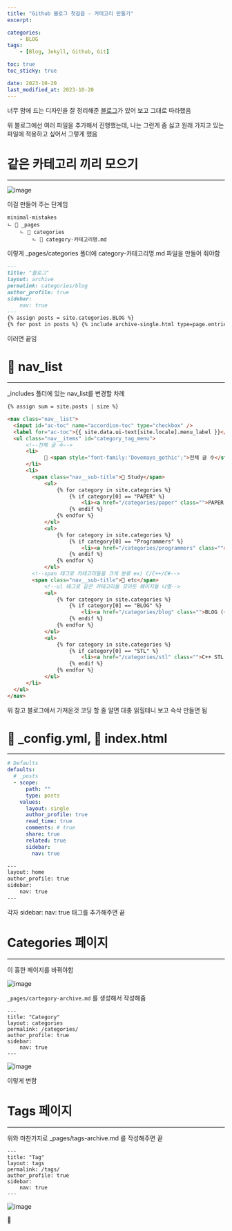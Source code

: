 ```yaml
---
title: "Github 블로그 첫걸음 - 카테고리 만들기"
excerpt:

categories: 
    - BLOG
tags:
    - [Blog, Jekyll, Github, Git]

toc: true
toc_sticky: true

date: 2023-10-20
last_modified_at: 2023-10-20
---
```


너무 맘에 드는 디자인을 잘 정리해준 [블로그](https://ansohxxn.github.io/blog/category)가 있어 보고 그대로 따라했음

위 블로그에선 여러 파일을 추가해서 진행했는데, 나는 그런게 좀 싫고 원래 가지고 있는 파일에 적용하고 싶어서 그렇게 했음

# 같은 카테고리 끼리 모으기
---


![image](https://github.com/oh-gnues-iohc/oh-gnues-iohc.github.io/assets/79557937/f75bc158-8f75-4936-b947-7302ae266a6b)

이걸 만들어 주는 단계임

```
minimal-mistakes
ㄴ 📁 _pages
    ㄴ 📁 categories
        ㄴ 📝 category-카테고리명.md
```

이렇게 _pages/categories 폴더에 category-카테고리명.md 파일을 만들어 줘야함

```md
---
title: "블로그"
layout: archive
permalink: categories/blog
author_profile: true
sidebar:
    nav: true
---
{% assign posts = site.categories.BLOG %}
{% for post in posts %} {% include archive-single.html type=page.entries_layout %} {% endfor %}
```

이러면 끝임

# 📝 nav_list
---

_includes 폴더에 있는 nav_list를 변경할 차례

```html
{% assign sum = site.posts | size %}

<nav class="nav__list">
  <input id="ac-toc" name="accordion-toc" type="checkbox" />
  <label for="ac-toc">{{ site.data.ui-text[site.locale].menu_label }}</label>
  <ul class="nav__items" id="category_tag_menu">
      <!--전체 글 수-->
      <li>
            📂 <span style="font-family:'Dovemayo_gothic';">전체 글 수</style> <span style="font-family:'Dovemayo_gothic';">{{sum}}</style> <span style="font-family:'Dovemayo_gothic';">개</style> 
      </li>
      <li>
        <span class="nav__sub-title">📖 Study</span>
            <ul>
                {% for category in site.categories %}
                    {% if category[0] == "PAPER" %}
                        <li><a href="/categories/paper" class="">PAPER ({{category[1].size}})</a></li>
                    {% endif %}
                {% endfor %}
            </ul>
            <ul>
                {% for category in site.categories %}
                    {% if category[0] == "Programmers" %}
                        <li><a href="/categories/programmers" class="">프로그래머스 ({{category[1].size}})</a></li>
                    {% endif %}
                {% endfor %}
            </ul>
        <!--span 태그로 카테고리들을 크게 분류 ex) C/C++/C#-->
        <span class="nav__sub-title">📝 etc</span>
            <!--ul 태그로 같은 카테고리들 모아둔 페이지들 나열-->
            <ul>
                {% for category in site.categories %}
                    {% if category[0] == "BLOG" %}
                        <li><a href="/categories/blog" class="">BLOG ({{category[1].size}})</a></li>
                    {% endif %}
                {% endfor %}
            </ul>
            <ul>
                {% for category in site.categories %}
                    {% if category[0] == "STL" %}
                        <li><a href="/categories/stl" class="">C++ STL & 표준 ({{category[1].size}})</a></li>
                    {% endif %}
                {% endfor %}
            </ul>
      </li>
  </ul>
</nav>
```

위 참고 블로그에서 가져온것 코딩 할 줄 알면 대충 읽힐테니 보고 슥삭 만들면 됨

# 📝 _config.yml, 📝 index.html
---
```yml
# Defaults
defaults:
  # _posts
  - scope:
      path: ""
      type: posts
    values:
      layout: single
      author_profile: true
      read_time: true
      comments: # true
      share: true
      related: true
      sidebar:
        nav: true
```

```html
---
layout: home
author_profile: true
sidebar:
    nav: true
---
```

각자 sidebar: nav: true 태그를 추가해주면 끝

# Categories 페이지
---

이 흉한 페이지를 바꿔야함

![image](https://github.com/oh-gnues-iohc/oh-gnues-iohc.github.io/assets/79557937/f905d2f0-0026-45f3-ac95-206206e07be5)

`_pages/cartegory-archive.md` 를 생성해서 작성해줌

```
---
title: "Category"
layout: categories
permalink: /categories/
author_profile: true
sidebar:
    nav: true
---
```
![image](https://github.com/oh-gnues-iohc/oh-gnues-iohc.github.io/assets/79557937/459bdfb8-7b2e-43aa-9601-c243e1642ca7)

이렇게 변함

# Tags 페이지
---

위와 마찬가지로 _pages/tags-archive.md 를 작성해주면 끝
```
---
title: "Tag"
layout: tags
permalink: /tags/
author_profile: true
sidebar:
    nav: true
---
```

![image](https://github.com/oh-gnues-iohc/oh-gnues-iohc.github.io/assets/79557937/5e61e4f9-a788-491b-9549-44a506453f16)

🤗
